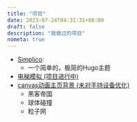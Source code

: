 ```yaml
---
title: "项目"
date: 2023-07-24T04:31:31+08:00
draft: false
description: "我做过的项目"
nometa: true
---
```

* [Simplico](https://github.com/maxieluan/Simplico):
    * 一个简单的，极简的Hugo主题
* [电梯模拟 (项目进行中)](https://elevator-sim.pages.dev/)
* [canvas动画主页背景 (未对手持设备优化)](https://anim-canvas-demo.pages.dev/)
    * 黑客帝国
    * 球体碰撞
    * 粒子网